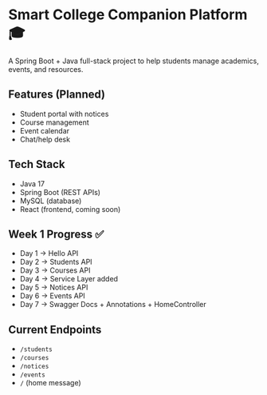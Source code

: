 # Smart College Companion Platform 🎓

A Spring Boot + Java full-stack project to help students manage academics, events, and resources.

## Features (Planned)
- Student portal with notices
- Course management
- Event calendar
- Chat/help desk

## Tech Stack
- Java 17
- Spring Boot (REST APIs)
- MySQL (database)
- React (frontend, coming soon)

## Week 1 Progress ✅
- Day 1 → Hello API
- Day 2 → Students API
- Day 3 → Courses API
- Day 4 → Service Layer added
- Day 5 → Notices API
- Day 6 → Events API
- Day 7 → Swagger Docs + Annotations + HomeController

## Current Endpoints
- `/students`
- `/courses`
- `/notices`
- `/events`
- `/` (home message)
